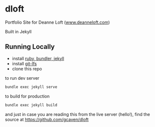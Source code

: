 # dloft
Portfolio Site for Deanne Loft (www.deanneloft.com)

Built in Jekyll

## Running Locally
* install [ruby, bundler, jekyll](https://jekyllrb.com/docs/installation/macos/)
* install [git-lfs](https://git-lfs.github.com)
* clone this repo

to run dev server
```bash
bundle exec jekyll serve
```

to build for production
```bash
bundle exec jekyll build
```

and just in case you are reading this from the live server (hello!), find the source at
https://github.com/gcaven/dloft

